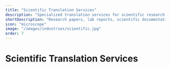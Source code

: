 ```yaml
---
title: "Scientific Translation Services"
description: "Specialized translation services for scientific research, papers, and documentation, ensuring precise communication across language barriers."
shortDescription: "Research papers, lab reports, scientific documentation"
icon: "microscope"
image: "/images/industries/scientific.jpg"
order: 7
---
```


# Scientific Translation Services

<!-- Content placeholder for Scientific Translation Services -->